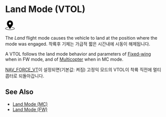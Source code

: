 # Land Mode (VTOL)

[<img src="../../assets/site/position_fixed.svg" title="필요한 위치 추정치(예: GPS) " width="30px" />](../getting_started/flight_modes.md#key_position_fixed)

The _Land_ flight mode causes the vehicle to land at the position where the mode was engaged. 착륙후 기체는 가급적 짧은 시간내에 시동이 해제됩니다.

A VTOL follows the land mode behavior and parameters of [Fixed-wing](../flight_modes_fw/land.md) when in FW mode, and of [Multicopter](../flight_modes_mc/land.md) when in MC mode.

[NAV_FORCE_VT](../advanced_config/parameter_reference.md#NAV_FORCE_VT)이 설정되면(기본값: 켜짐) 고정익 모드의 VTOL이 착륙 직전에 멀티콥터로 되돌아갑니다.

## See Also

- [Land Mode (MC)](../flight_modes_mc/land.md)
- [Land Mode (FW)](../flight_modes_fw/land.md)
